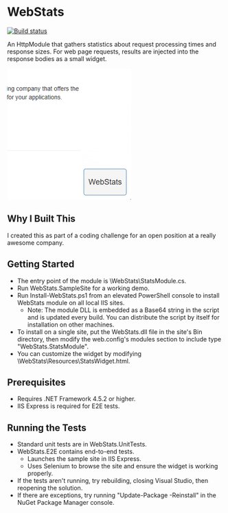 # WebStats

[![Build status](https://ci.appveyor.com/api/projects/status/jf6qqqgmc31qqmfw?svg=true)](https://ci.appveyor.com/project/Jay-Rad/webstats)

An HttpModule that gathers statistics about request processing times and response sizes.  For web page requests, results are injected into the response bodies as a small widget.

![WebStats Widget](https://github.com/Jay-Rad/WebStats/raw/master/Solution%20Items/Widget.gif "WebStats Widget")

## Why I Built This
I created this as part of a coding challenge for an open position at a really awesome company.

## Getting Started
* The entry point of the module is \WebStats\StatsModule.cs.
* Run WebStats.SampleSite for a working demo.
* Run Install-WebStats.ps1 from an elevated PowerShell console to install WebStats module on all local IIS sites.
    * Note: The module DLL is embedded as a Base64 string in the script and is updated every build.  You can distribute the script by itself for installation on other machines.
* To install on a single site, put the WebStats.dll file in the site's Bin directory, then modify the web.config's modules section to include type "WebStats.StatsModule".
* You can customize the widget by modifying \WebStats\Resources\StatsWidget.html.

## Prerequisites
* Requires .NET Framework 4.5.2 or higher.
* IIS Express is required for E2E tests.

## Running the Tests
* Standard unit tests are in WebStats.UnitTests.
* WebStats.E2E contains end-to-end tests.
    * Launches the sample site in IIS Express.
    * Uses Selenium to browse the site and ensure the widget is working properly.
* If the tests aren't running, try rebuilding, closing Visual Studio, then reopening the solution.
* If there are exceptions, try running "Update-Package -Reinstall" in the NuGet Package Manager console.
